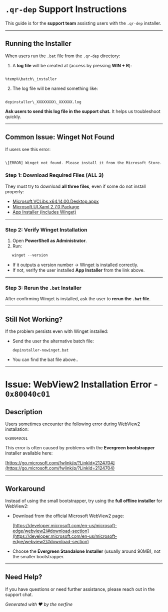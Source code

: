 
# `.qr-dep` Support Instructions

This guide is for the **support team** assisting users with the `.qr-dep` installer.

---

## Running the Installer

When users run the `.bat` file from the `.qr-dep` directory:

1. A **log file** will be created at (access by pressing **WIN + R**):

```

%temp%\batch\_installer

```

2. The log file will be named something like:

```

depinstaller\_XXXXXXXX\_XXXXXX.log

```

**Ask users to send this log file in the support chat.** It helps us troubleshoot quickly.

---

## Common Issue: Winget Not Found

If users see this error:

```

\[ERROR] Winget not found. Please install it from the Microsoft Store.

````

### Step 1: Download Required Files (ALL 3)

They must try to download **all three files**, even if some do not install properly:

- [Microsoft.VCLibs.x64.14.00.Desktop.appx](https://aka.ms/Microsoft.VCLibs.x64.14.00.Desktop.appx)  
- [Microsoft.UI.Xaml 2.7.0 Package](https://www.nuget.org/api/v2/package/Microsoft.UI.Xaml/2.7.0)  
- [App Installer (includes Winget)](https://aka.ms/getwinget)  

---

### Step 2: Verify Winget Installation

1. Open **PowerShell as Administrator**.
2. Run:

```powershell
   winget --version
```

* If it outputs a version number → Winget is installed correctly.
* If not, verify the user installed **App Installer** from the link above.

---

### Step 3: Rerun the `.bat` Installer

After confirming Winget is installed, ask the user to **rerun the `.bat` file**.

---

## Still Not Working?

If the problem persists even with Winget installed:

* Send the user the alternative batch file:

  ```
  depinstaller-nowinget.bat
  ```

* You can find the bat file above..

---

# Issue: WebView2 Installation Error - `0x80040c01`

## Description

Users sometimes encounter the following error during WebView2 installation:

```
0x80040c01
```

This error is often caused by problems with the **Evergreen bootstrapper** installer available here:

[https://go.microsoft.com/fwlink/p/?LinkId=2124704](https://go.microsoft.com/fwlink/p/?LinkId=2124704)

---

## Workaround

Instead of using the small bootstrapper, try using the **full offline installer** for WebView2:

* Download from the official Microsoft WebView2 page:

  [https://developer.microsoft.com/en-us/microsoft-edge/webview2/#download-section](https://developer.microsoft.com/en-us/microsoft-edge/webview2/#download-section)

* Choose the **Evergreen Standalone Installer** (usually around 90MB), not the smaller bootstrapper.

---

## Need Help?

If you have questions or need further assistance, please reach out in the support chat.

*Generated with ❤️ by the nerfine*
